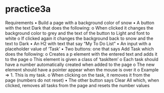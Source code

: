 # practice3a
Requirements
•	Build a page with a background color of snow
•	A button with the text Dark that does the following:
o	When clicked it changes the background color to grey and the text of the button to Light and font to white
o	If clicked again it changes the background back to snow and the text to Dark
•	An H2 with text that say “My To Do List”
•	An input with a placeholder value of ‘Task’
•	Two buttons: one that says Add Task which does the following:
o	Creates a p element with the entered text and adds it to the page
o	This element is given a class of ‘taskItem’
o	Each task should have a number automatically created when added to the page
o	The new element should have a pointer appear when the mouse is over it
o	Example => 1. This is my task.
o	When clicking on the task, it removes it from the page (numbers do not reset)
•	The other button says Clear All which, when clicked, removes all tasks from the page and resets the number values
